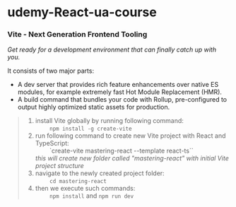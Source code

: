 # udemy-React-ua-course

### Vite - Next Generation Frontend Tooling
_Get ready for a development environment that can finally catch up with you._

It consists of two major parts:
* A dev server that provides rich feature enhancements over native ES modules, for example extremely fast Hot Module Replacement (HMR).
* A build command that bundles your code with Rollup, pre-configured to output highly optimized static assets for production.

> 1. install Vite globally by running following command:\
>  &emsp; &emsp;``npm install -g create-vite``
> 2. run following command to create new Vite project with React and TypeScript:\
>  &emsp; &emsp;`create-vite mastering-react --template react-ts``\
>  _this  will create new folder called "mastering-react" with initial Vite project structure_
> 3. navigate to the newly created project folder:\
>  &emsp; &emsp;``cd mastering-react``
> 4. then we execute such commands:\
>   &emsp; &emsp;``npm install`` and ``npm run dev``


